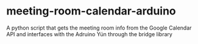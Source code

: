meeting-room-calendar-arduino
=============================

A python script that gets the meeting room info from the Google Calendar API and interfaces with the Adruino Yún through the bridge library
